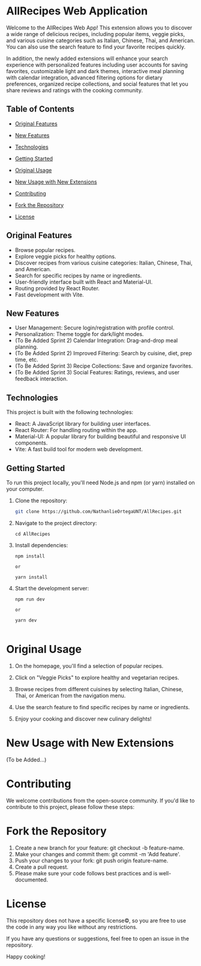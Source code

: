 # AllRecipes Web Application

Welcome to the AllRecipes Web App! This extension allows you to discover a wide range of delicious recipes, including popular items, veggie picks, and various cuisine categories such as Italian, Chinese, Thai, and American. You can also use the search feature to find your favorite recipes quickly.

In addition, the newly added extensions will enhance your search experience with personalized features including user accounts for saving favorites, customizable light and dark themes, interactive meal planning with calendar integration, advanced filtering options for dietary preferences, organized recipe collections, and social features that let you share reviews and ratings with the cooking community.


## Table of Contents

- [Original Features](#Original-Features)

- [New Features](#New-Features)

- [Technologies](#Technologies)

- [Getting Started](#Getting-Started)

- [Original Usage](#Original-Usage)

- [New Usage with New Extensions](#New-Usage-with-New-Extensions)

- [Contributing](#Contributing)

- [Fork the Repository](#Fork-the-Repository)

- [License](#License)


## Original Features

- Browse popular recipes.
- Explore veggie picks for healthy options.
- Discover recipes from various cuisine categories: Italian, Chinese, Thai, and American.
- Search for specific recipes by name or ingredients.
- User-friendly interface built with React and Material-UI.
- Routing provided by React Router.
- Fast development with Vite.

## New Features

- User Management: Secure login/registration with profile control.
- Personalization: Theme toggle for dark/light modes.
- (To Be Added Sprint 2) Calendar Integration: Drag-and-drop meal planning.
- (To Be Added Sprint 2) Improved Filtering: Search by cuisine, diet, prep time, etc.
- (To Be Added Sprint 3) Recipe Collections: Save and organize favorites.
- (To Be Added Sprint 3) Social Features: Ratings, reviews, and user feedback interaction.


## Technologies

This project is built with the following technologies:

- React: A JavaScript library for building user interfaces.
- React Router: For handling routing within the app.
- Material-UI: A popular library for building beautiful and responsive UI components.
- Vite: A fast build tool for modern web development.


## Getting Started

To run this project locally, you'll need Node.js and npm (or yarn) installed on your computer.

1. Clone the repository:

   ```bash
   git clone https://github.com/NathanlieOrtegaUNT/AllRecipes.git

2. Navigate to the project directory:
   ```
   cd AllRecipes

3. Install dependencies:

   ```
   npm install

   or

   yarn install

4. Start the development server:

   ```
   npm run dev

   or

   yarn dev


# Original Usage

1. On the homepage, you'll find a selection of popular recipes.

2. Click on "Veggie Picks" to explore healthy and vegetarian recipes.

3. Browse recipes from different cuisines by selecting Italian, Chinese, Thai, or American from the navigation menu.

4. Use the search feature to find specific recipes by name or ingredients.

5. Enjoy your cooking and discover new culinary delights!


# New Usage with New Extensions

(To be Added...)




# Contributing

We welcome contributions from the open-source community. If you'd like to contribute to this project, please follow these steps:

# Fork the Repository

1. Create a new branch for your feature: git checkout -b feature-name.
2. Make your changes and commit them: git commit -m 'Add feature'.
3. Push your changes to your fork: git push origin feature-name.
4. Create a pull request.
5. Please make sure your code follows best practices and is well-documented.

# License

This repository does not have a specific license©, so you are free to use the code in any way you like without any restrictions.

If you have any questions or suggestions, feel free to open an issue in the repository.

Happy cooking!
